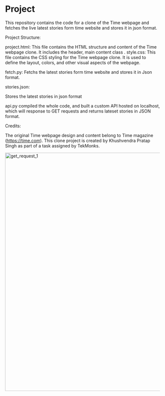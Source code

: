 # Project
This repository contains the code for a clone of the Time webpage and fetches the live latest stories form time website and stores it in json format.

Project Structure:

project.html: This file contains the HTML structure and content of the Time webpage clone. It includes the header, main content class .
style.css: This file contains the CSS styling for the Time webpage clone. It is used to define the layout, colors, and other visual aspects of the webpage.

fetch.py:
Fetchs the latest stories form time website and stores it in Json format.

stories.json:

Stores the latest stories in json format

api.py
compiled the whole code, and built a custom API hosted on localhost, which will response to GET requests and returns lateset stories in JSON format.

Credits:

The original Time webpage design and content belong to Time magazine (https://time.com).
This clone project is created by Khushvendra Pratap Singh as part of a task assigned by TekMonks.


<img width="776" alt="get_request_1" src="https://github.com/Khushvendrapratapsingh/project/assets/136144390/79ae3cb8-6db4-4c37-8322-308821f47135">
